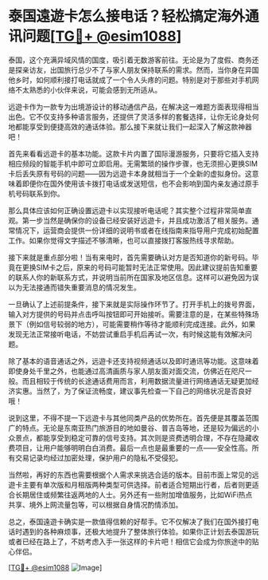 # 泰国遠遊卡怎么接电话？轻松搞定海外通讯问题[[TG💪+ @esim1088](https://t.me/s/esim1088)]

泰国，这个充满异域风情的国度，吸引着无数游客前往。无论是为了度假、商务还是探亲访友，出国旅行总少不了与家人朋友保持联系的需求。然而，当你身在异国他乡时，如何顺利接打电话就成了一个令人头疼的问题。特别是对于那些对手机网络不太熟悉的小伙伴来说，可能会感到无所适从。

远遊卡作为一款专为出境游设计的移动通信产品，在解决这一难题方面表现得相当出色。它不仅支持多种语言服务，还提供了灵活多样的套餐选择，让你无论身处何地都能享受到便捷高效的通话体验。那么接下来就让我们一起深入了解这款神器吧！

首先来看看远遊卡的基本功能。这款卡片内置了国际漫游服务，只要将它插入支持相应频段的智能手机中即可立即启用。无需繁琐的操作步骤，也无须担心更换SIM卡后丢失原有号码的问题——因为远遊卡本身就相当于一个全新的虚拟身份。这意味着即便你在国外使用该卡拨打电话或发送短信，也不会影响到国内亲友通过原手机号码联系到你。

那么具体应该如何正确设置远遊卡以实现接听电话呢？其实整个过程非常简单直观。第一步当然是确保你的设备已经安装好远遊卡，并且成功激活了相关服务。通常情况下，运营商会提供一份详细的说明书或者在线指南来指导用户完成初始配置工作。如果你觉得文字描述不够清晰，也可以直接拨打客服热线寻求帮助。

接下来就是重点部分啦！当有来电时，首先需要确认对方是否知道你的新号码。毕竟在更换SIM卡之后，原来的号码可能暂时无法正常使用。因此建议提前告知重要的联系人你的新联系方式，并说明当前所在国家及地区信息。这样可以避免因为误以为无法接通而错失重要消息的情况发生。

一旦确认了上述前提条件，接下来就是实际操作环节了。打开手机上的拨号界面，输入对方提供的号码并点击呼叫按钮即可开始接听。需要注意的是，在某些特殊场景下（例如信号较弱的地方），可能需要稍作等待才能顺利完成连接。此外，如果发现无法正常接听电话，不妨尝试重启手机后再试一次，有时候这能有效解决问题。

除了基本的语音通话之外，远遊卡还支持视频通话以及即时通讯等功能。这意味着即使身处千里之外，也能通过高清画质与家人朋友面对面交流，仿佛近在咫尺一般。而且相较于传统的长途通话费用而言，利用数据流量进行网络通话无疑更加经济实惠。当然了，为了保证流畅度，建议事先检查一下自己的网络状况是否良好哦！

说到这里，不得不提一下远遊卡与其他同类产品的优势所在。首先便是其覆盖范围广的特点。无论是东南亚热门旅游目的地如曼谷、普吉岛等地，还是较为偏远的小众景点，都能享受到稳定可靠的信号支持。其次则是资费透明合理，不存在隐藏收费项目，让用户能够明明白白消费。最后一点也是最重要的一点——安全性高。所有交易记录均经过加密处理，保护用户的隐私不受侵犯。

当然啦，再好的东西也需要根据个人需求来挑选合适的版本。目前市面上常见的远遊卡主要有单次版和月租版两种类型可供选择。前者适合短期出行者，后者则更适合长期居住或频繁往返两地的人士。另外还有一些附加增值服务，比如WiFi热点共享、境外上网流量包等，可以根据自身情况酌情添加。

总之，泰国遠遊卡确实是一款值得信赖的好帮手。它不仅解决了我们在国外接打电话时遇到的各种麻烦事，还极大地提升了整体旅行体验。如果你正计划去泰国游玩或者已经在路上了，不妨考虑入手一张这样的卡片吧！相信它会成为你旅途中的贴心伴侣。

[[TG💪+ @esim1088](https://t.me/s/esim1088) ![Image](https://i.postimg.cc/4NQfJmqS/Snipaste-2025-05-13-00-14-12.png)]